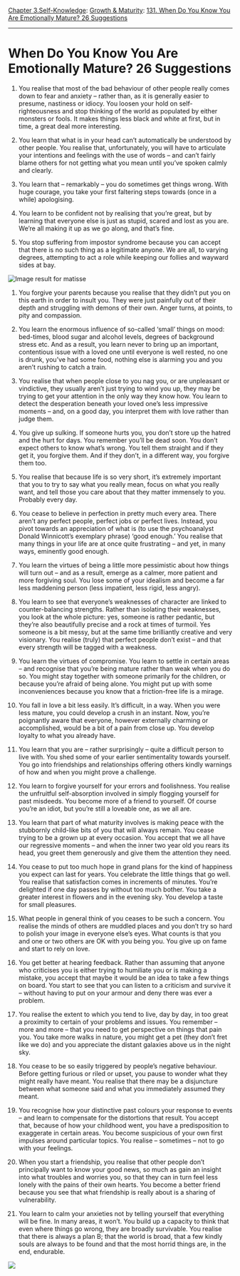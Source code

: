 [Chapter 3.Self-Knowledge](https://www.theschooloflife.com/thebookoflife/category/self-knowledge/): [Growth & Maturity](https://www.theschooloflife.com/thebookoflife/category/self-knowledge/growth-maturity/): [131. When Do You Know You Are Emotionally Mature? 26 Suggestions](https://www.theschooloflife.com/thebookoflife/when-do-you-know-you-are-emotionally-mature-26-suggestions/)

* * *

# When Do You Know You Are Emotionally Mature? 26 Suggestions

1. You realise that most of the bad behaviour of other people really comes down to fear and anxiety – rather than, as it is generally easier to presume, nastiness or idiocy. You loosen your hold on self-righteousness and stop thinking of the world as populated by either monsters or fools. It makes things less black and white at first, but in time, a great deal more interesting. 

1. You learn that what is in your head can’t automatically be understood by other people. You realise that, unfortunately, you will have to articulate your intentions and feelings with the use of words – and can’t fairly blame others for not getting what you mean until you’ve spoken calmly and clearly.

1. You learn that – remarkably – you do sometimes get things wrong. With huge courage, you take your first faltering steps towards (once in a while) apologising.

1. You learn to be confident not by realising that you’re great, but by learning that everyone else is just as stupid, scared and lost as you are. We’re all making it up as we go along, and that’s fine. 

1. You stop suffering from impostor syndrome because you can accept that there is no such thing as a legitimate anyone. We are all, to varying degrees, attempting to act a role while keeping our follies and wayward sides at bay.

![Image result for matisse](https://cdn.shopify.com/s/files/1/0242/2391/products/Matisse_Swan.jpg?v=1537726630)

1. You forgive your parents because you realise that they didn’t put you on this earth in order to insult you. They were just painfully out of their depth and struggling with demons of their own. Anger turns, at points, to pity and compassion.

1. You learn the enormous influence of so-called ‘small’ things on mood: bed-times, blood sugar and alcohol levels, degrees of background stress etc. And as a result, you learn never to bring up an important, contentious issue with a loved one until everyone is well rested, no one is drunk, you’ve had some food, nothing else is alarming you and you aren’t rushing to catch a train.

1. You realise that when people close to you nag you, or are unpleasant or vindictive, they usually aren’t just trying to wind you up, they may be trying to get your attention in the only way they know how. You learn to detect the desperation beneath your loved one’s less impressive moments – and, on a good day, you interpret them with love rather than judge them.

1. You give up sulking. If someone hurts you, you don’t store up the hatred and the hurt for days. You remember you’ll be dead soon. You don’t expect others to know what’s wrong. You tell them straight and if they get it, you forgive them. And if they don’t, in a different way, you forgive them too.

1. You realise that because life is so very short, it’s extremely important that you to try to say what you really mean, focus on what you really want, and tell those you care about that they matter immensely to you. Probably every day.
2. You cease to believe in perfection in pretty much every area. There aren’t any perfect people, perfect jobs or perfect lives. Instead, you pivot towards an appreciation of what is (to use the psychoanalyst Donald Winnicott’s exemplary phrase) ‘good enough.’ You realise that many things in your life are at once quite frustrating – and yet, in many ways, eminently good enough.

1. You learn the virtues of being a little more pessimistic about how things will turn out – and as a result, emerge as a calmer, more patient and more forgiving soul. You lose some of your idealism and become a far less maddening person (less impatient, less rigid, less angry).

1. You learn to see that everyone’s weaknesses of character are linked to counter-balancing strengths. Rather than isolating their weaknesses, you look at the whole picture: yes, someone is rather pedantic, but they’re also beautifully precise and a rock at times of turmoil. Yes someone is a bit messy, but at the same time brilliantly creative and very visionary. You realise (truly) that perfect people don’t exist – and that every strength will be tagged with a weakness.

1. You learn the virtues of compromise. You learn to settle in certain areas – and recognise that you’re being mature rather than weak when you do so. You might stay together with someone primarily for the children, or because you’re afraid of being alone. You might put up with some inconveniences because you know that a friction-free life is a mirage.

1. You fall in love a bit less easily. It’s difficult, in a way. When you were less mature, you could develop a crush in an instant. Now, you’re poignantly aware that everyone, however externally charming or accomplished, would be a bit of a pain from close up. You develop loyalty to what you already have.

1. You learn that you are – rather surprisingly – quite a difficult person to live with. You shed some of your earlier sentimentality towards yourself. You go into friendships and relationships offering others kindly warnings of how and when you might prove a challenge.

1. You learn to forgive yourself for your errors and foolishness. You realise the unfruitful self-absorption involved in simply flogging yourself for past misdeeds. You become more of a friend to yourself. Of course you’re an idiot, but you’re still a loveable one, as we all are.

1. You learn that part of what maturity involves is making peace with the stubbornly child-like bits of you that will always remain. You cease trying to be a grown up at every occasion. You accept that we all have our regressive moments – and when the inner two year old you rears its head, you greet them generously and give them the attention they need.

1. You cease to put too much hope in grand plans for the kind of happiness you expect can last for years. You celebrate the little things that go well. You realise that satisfaction comes in increments of minutes. You’re delighted if one day passes by without too much bother. You take a greater interest in flowers and in the evening sky. You develop a taste for small pleasures.

1. What people in general think of you ceases to be such a concern. You realise the minds of others are muddled places and you don’t try so hard to polish your image in everyone else’s eyes. What counts is that you and one or two others are OK with you being you. You give up on fame and start to rely on love.

1. You get better at hearing feedback. Rather than assuming that anyone who criticises you is either trying to humiliate you or is making a mistake, you accept that maybe it would be an idea to take a few things on board. You start to see that you can listen to a criticism and survive it – without having to put on your armour and deny there was ever a problem. 

1. You realise the extent to which you tend to live, day by day, in too great a proximity to certain of your problems and issues. You remember – more and more – that you need to get perspective on things that pain you. You take more walks in nature, you might get a pet (they don’t fret like we do) and you appreciate the distant galaxies above us in the night sky.

1. You cease to be so easily triggered by people’s negative behaviour. Before getting furious or riled or upset, you pause to wonder what they might really have meant. You realise that there may be a disjuncture between what someone said and what you immediately assumed they meant.

1. You recognise how your distinctive past colours your response to events – and learn to compensate for the distortions that result. You accept that, because of how your childhood went, you have a predisposition to exaggerate in certain areas. You become suspicious of your own first impulses around particular topics. You realise – sometimes – not to go with your feelings.

1. When you start a friendship, you realise that other people don’t principally want to know your good news, so much as gain an insight into what troubles and worries you, so that they can in turn feel less lonely with the pains of their own hearts. You become a better friend because you see that what friendship is really about is a sharing of vulnerability.

1. You learn to calm your anxieties not by telling yourself that everything will be fine. In many areas, it won’t. You build up a capacity to think that even where things go wrong, they are broadly survivable. You realise that there is always a plan B; that the world is broad, that a few kindly souls are always to be found and that the most horrid things are, in the end, endurable.

[![](https://img.youtube.com/vi/k-J9BVBjK3o/0.jpg)](https://www.youtube.com/embed/k-J9BVBjK3o '')
